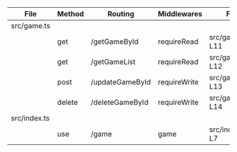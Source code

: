 | File         | Method | Routing         | Middlewares  | FilePath            |
| ------------ | ------ | --------------- | ------------ | ------------------- |
| src/game.ts  |        |                 |              |                     |
|              | get    | /getGameById    | requireRead  | src/game.ts#L11-L11 |
|              | get    | /getGameList    | requireRead  | src/game.ts#L12-L12 |
|              | post   | /updateGameById | requireWrite | src/game.ts#L13-L13 |
|              | delete | /deleteGameById | requireWrite | src/game.ts#L14-L14 |
| src/index.ts |        |                 |              |                     |
|              | use    | /game           | game         | src/index.ts#L7-L7  |
